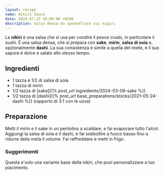 ```yaml
---
layout: recipe
name: Nikiri Sauce
date: 2024-07-22 10:00:00 +0200
description: Salsa densa da spennellare sui nigiri
---
```


La **nikiri** è una salsa che si usa per condire il pesce crudo, in particolare il sushi. È una salsa densa, che si prepara con **sake**, **mirin**, **salsa di soia** e, opzionalmente **dashi**. La sua consistenza è simile a quella del miele, e il suo sapore è dolce e salato allo stesso tempo.

## Ingredienti
- 1 tazza e 1/2 di salsa di soia
- 1 tazza di mirin
- 1/2 tazza di [sake]({% post_url ingredients/2024-03-09-sake %})
- 1/2 tazza di [dashi]({% post_url base_preparations/stocks/2021-05-24-dashi %}) (rapporto di 3:1 con le uova)

## Preparazione

Metti il mirin e il sake in un pentolino a scaldare, e fai evaporare tutto l'alcol. Aggiungi la salsa di soia e il dashi, e fai sobbollire a fuoco basso fino a ridurre della metà il volume. Fai raffreddare e metti in frigo.

### Suggerimenti

Questa e'solo una variante base della nikiri, che puoi personalizzare a tuo piacimento.
